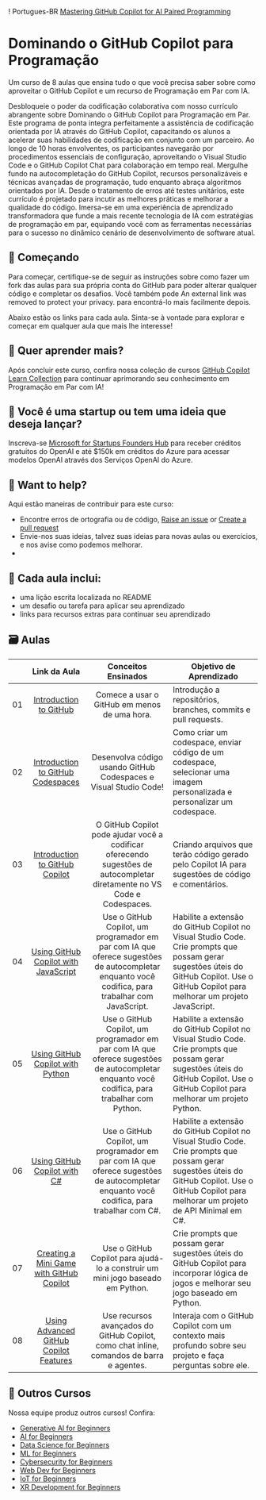 ! Portugues-BR [Mastering GitHub Copilot for AI Paired Programming](./images/GitHub%20101%20-%20Curriculum%20v2.png)

# Dominando o GitHub Copilot para Programação

Um curso de 8 aulas que ensina tudo o que você precisa saber sobre como aproveitar o GitHub Copilot e um recurso de Programação em Par com IA.

Desbloqueie o poder da codificação colaborativa com nosso currículo abrangente sobre Dominando o GitHub Copilot para Programação em Par. Este programa de ponta integra perfeitamente a assistência de codificação orientada por IA através do GitHub Copilot, capacitando os alunos a acelerar suas habilidades de codificação em conjunto com um parceiro. Ao longo de 10 horas envolventes, os participantes navegarão por procedimentos essenciais de configuração, aproveitando o Visual Studio Code e o GitHub Copilot Chat para colaboração em tempo real. Mergulhe fundo na autocompletação do GitHub Copilot, recursos personalizáveis e técnicas avançadas de programação, tudo enquanto abraça algoritmos orientados por IA. Desde o tratamento de erros até testes unitários, este currículo é projetado para incutir as melhores práticas e melhorar a qualidade do código. Imersa-se em uma experiência de aprendizado transformadora que funde a mais recente tecnologia de IA com estratégias de programação em par, equipando você com as ferramentas necessárias para o sucesso no dinâmico cenário de desenvolvimento de software atual.

## 🌱 Começando

Para começar, certifique-se de seguir as instruções sobre como fazer um fork das aulas para sua própria conta do GitHub para poder alterar qualquer código e completar os desafios. Você também pode An external link was removed to protect your privacy. para encontrá-lo mais facilmente depois.

Abaixo estão os links para cada aula. Sinta-se à vontade para explorar e começar em qualquer aula que mais lhe interesse!

## 🧠 Quer aprender mais?
Após concluir este curso, confira nossa coleção de cursos [GitHub Copilot Learn Collection](https://learn.microsoft.com/collections/kkqrhmxoqn54?WT.mc_id=academic-113596-abartolo) para continuar aprimorando seu conhecimento em Programação em Par com IA!

##  🚀  Você é uma startup ou tem uma ideia que deseja lançar?
Inscreva-se  [Microsoft for Startups Founders Hub](https://foundershub.startups.microsoft.com/signup?WT.mc_id=academic-113596-abartolo) para receber créditos gratuitos do OpenAI e até $150k em créditos do Azure para acessar modelos OpenAI através dos Serviços OpenAI do Azure.

##  🙏 Want to help?

Aqui estão maneiras de contribuir para este curso:
- Encontre erros de ortografia ou de código, [Raise an issue](https://github.com/microsoft/) or [Create a pull request](https://github.com/microsoft/)
- Envie-nos suas ideias, talvez suas ideias para novas aulas ou exercícios, e nos avise como podemos melhorar.
- 
## 📂 Cada aula inclui:

- uma lição escrita localizada no README
- um desafio ou tarefa para aplicar seu aprendizado
- links para recursos extras para continuar seu aprendizado

## 🗃️ Aulas
|       |              Link da Aula            |                       Conceitos Ensinados                       |                     Objetivo de Aprendizado                 |                             
| :---: | :------------------------------------: | :---------------------------------------------------------: | ----------------------------------------------------------- |
| 01 | [Introduction to GitHub](./01-Introduction-to-GitHub/README.md) | Comece a usar o GitHub em menos de uma hora.|  Introdução a repositórios, branches, commits e pull requests.                    |
| 02 | [Introduction to GitHub Codespaces](./02-Introduction-to-GitHub-Codespaces) | Desenvolva código usando GitHub Codespaces e Visual Studio Code! | Como criar um codespace, enviar código de um codespace, selecionar uma imagem personalizada e personalizar um codespace. | 
| 03 | [Introduction to GitHub Copilot](./03-Introduction-to-GitHub-Copilot) | O GitHub Copilot pode ajudar você a codificar oferecendo sugestões de autocompletar diretamente no VS Code e Codespaces. | Criando arquivos que terão código gerado pelo Copilot IA para sugestões de código e comentários. | 
| 04 | [Using GitHub Copilot with JavaScript](./04-Using-GitHub-Copilot-with-JavaScript) | Use o GitHub Copilot, um programador em par com IA que oferece sugestões de autocompletar enquanto você codifica, para trabalhar com JavaScript. |Habilite a extensão do GitHub Copilot no Visual Studio Code. Crie prompts que possam gerar sugestões úteis do GitHub Copilot. Use o GitHub Copilot para melhorar um projeto JavaScript. |
| 05 | [Using GitHub Copilot with Python](./05-Using-GitHub-Copilot-with-Python) | Use o GitHub Copilot, um programador em par com IA que oferece sugestões de autocompletar enquanto você codifica, para trabalhar com Python. | Habilite a extensão do GitHub Copilot no Visual Studio Code. Crie prompts que possam gerar sugestões úteis do GitHub Copilot. Use o GitHub Copilot para melhorar um projeto Python.|
| 06 | [Using GitHub Copilot with C#](./06-Using-GitHub-Copilot-with-CSharp) |Use o GitHub Copilot, um programador em par com IA que oferece sugestões de autocompletar enquanto você codifica, para trabalhar com C#. | Habilite a extensão do GitHub Copilot no Visual Studio Code. Crie prompts que possam gerar sugestões úteis do GitHub Copilot. Use o GitHub Copilot para melhorar um projeto de API Minimal em C#. |
| 07 | [Creating a Mini Game with GitHub Copilot](./07-Creating-Mini-Game-with-GitHub-Copilot) | Use o GitHub Copilot para ajudá-lo a construir um mini jogo baseado em Python. | Crie prompts que possam gerar sugestões úteis do GitHub Copilot para incorporar lógica de jogos e melhorar seu jogo baseado em Python. |
| 08 | [Using Advanced GitHub Copilot Features](./08-Using-Advanced-GitHub-Copilot-Features) | Use recursos avançados do GitHub Copilot, como chat inline, comandos de barra e agentes. | Interaja com o GitHub Copilot com um contexto mais profundo sobre seu projeto e faça perguntas sobre ele. |


## 🎒  Outros Cursos

Nossa equipe produz outros cursos! Confira:

- [Generative AI for Beginners](https://aka.ms/genai-beginners)
- [AI for Beginners](https://aka.ms/ai-beginners?WT.mc_id=academic-113596-abartolo)
- [Data Science for Beginners](https://aka.ms/datascience-beginners?WT.mc_id=academic-113596-abartolo)
- [ML for Beginners](https://aka.ms/ml-beginners?WT.mc_id=academic-113596-abartolo)
- [Cybersecurity for Beginners](https://github.com/microsoft/Security-101??WT.mc_id=academic-96948-sayoung) 
- [Web Dev for Beginners](https://aka.ms/webdev-beginners?WT.mc_id=academic-113596-abartolo)
- [IoT for Beginners](https://aka.ms/iot-beginners?WT.mc_id=academic-113596-abartolo)
- [XR Development for Beginners](https://github.com/microsoft/xr-development-for-beginners?WT.mc_id=academic-113596-abartolo)
